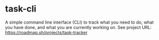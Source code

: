 # task-cli

A simple command line interface (CLI) to track what you need to do, what you have done, and what you are currently working on. 
See project URL: https://roadmap.sh/projects/task-tracker
